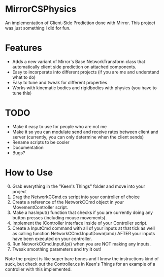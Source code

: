 # MirrorCSPhysics
An implementation of Client-Side Prediction done with Mirror. This project was just something I did for fun.
# Features
- Adds a new variant of Mirror's Base NetworkTransform class that automatically client side prediction on attached components.
- Easy to incorperate into different projects (if you are me and understand what to do)
- Easy to tune and tweak for different properties
- Works with kinematic bodies and rigidbodies with physics (you have to tune this)
# TODO
- Make it easy to use for people who are not me
- Make it so you can modulate send and receive rates between client and server (currently, you can only determine when the client sends)
- Rename scripts to be cooler
- Documentation
- Bugs?
# How to Use
0. Grab everything in the "Keen's Things" folder and move into your project
1. Drag the NetworkCCmd.cs script into your controller of choice
2. Create a reference of the NetworkCCmd object in your MovementController script.
3. Make a hasInput() function that checks if you are currently doing any button presses (including mouse movements).
4. Implement the IController interface inside of your Controller script.
5. Create a InputCmd command with all of your inputs at that tick as well as calling function NetworkCCmd.InputDown(cmd) AFTER your inputs have been executed on your controller.
6. Run NetworkCCmd.InputUp() when you are NOT making any inputs.
7. Tweak smoothing parameters and try it out!

Note the project is like super bare bones and I know the instructions kind of suck, but check out the Controller.cs in Keen's Things for an example of a controller with this implemented.
